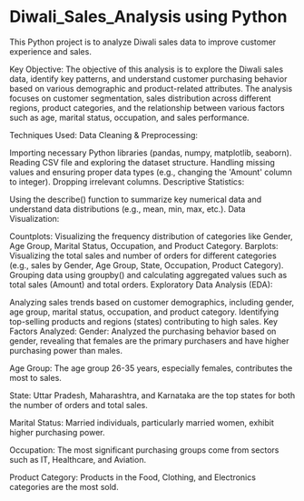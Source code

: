 # Diwali_Sales_Analysis using Python
This Python project is to analyze Diwali sales data to improve customer experience and sales.

Key Objective:
The objective of this analysis is to explore the Diwali sales data, identify key patterns, and understand customer purchasing behavior based on various demographic and product-related attributes. The analysis focuses on customer segmentation, sales distribution across different regions, product categories, and the relationship between various factors such as age, marital status, occupation, and sales performance.

Techniques Used:
Data Cleaning & Preprocessing:

Importing necessary Python libraries (pandas, numpy, matplotlib, seaborn).
Reading CSV file and exploring the dataset structure.
Handling missing values and ensuring proper data types (e.g., changing the 'Amount' column to integer).
Dropping irrelevant columns.
Descriptive Statistics:

Using the describe() function to summarize key numerical data and understand data distributions (e.g., mean, min, max, etc.).
Data Visualization:

Countplots: Visualizing the frequency distribution of categories like Gender, Age Group, Marital Status, Occupation, and Product Category.
Barplots: Visualizing the total sales and number of orders for different categories (e.g., sales by Gender, Age Group, State, Occupation, Product Category).
Grouping data using groupby() and calculating aggregated values such as total sales (Amount) and total orders.
Exploratory Data Analysis (EDA):

Analyzing sales trends based on customer demographics, including gender, age group, marital status, occupation, and product category.
Identifying top-selling products and regions (states) contributing to high sales.
Key Factors Analyzed:
Gender: Analyzed the purchasing behavior based on gender, revealing that females are the primary purchasers and have higher purchasing power than males.

Age Group: The age group 26-35 years, especially females, contributes the most to sales.

State: Uttar Pradesh, Maharashtra, and Karnataka are the top states for both the number of orders and total sales.

Marital Status: Married individuals, particularly married women, exhibit higher purchasing power.

Occupation: The most significant purchasing groups come from sectors such as IT, Healthcare, and Aviation.

Product Category: Products in the Food, Clothing, and Electronics categories are the most sold.
